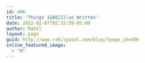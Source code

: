 ```yaml
---
id: 496
title: 'Things I&#8217;ve Written'
date: 2012-02-07T02:32:59-05:00
author: Rahil
layout: page
guid: http://www.rahilpatel.com/blog/?page_id=496
inline_featured_image:
  - "0"
---
```

